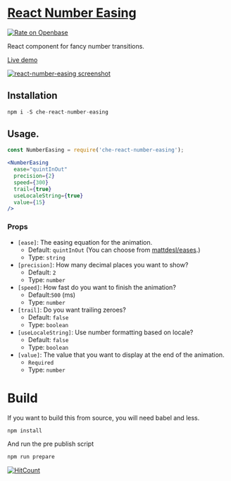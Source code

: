 # [React Number Easing](http://javierbyte.github.io/react-number-easing/)
[![Rate on Openbase](https://badges.openbase.com/js/rating/che-react-number-easing.svg)](https://openbase.com/js/che-react-number-easing?utm_source=embedded&utm_medium=badge&utm_campaign=rate-badge)

React component for fancy number transitions.

[Live demo](https://che-wf.github.io/react-number-easing/)

[![react-number-easing screenshot](assets/number-easing-infinite.gif)](https://che-wf.github.io/react-number-easing/)


## Installation

```js
npm i -S che-react-number-easing
```

## Usage.

```jsx
const NumberEasing = require('che-react-number-easing');

<NumberEasing
  ease="quintInOut"
  precision={2}
  speed={300}
  trail={true}
  useLocaleString={true}
  value={15}
/>
```

### Props

* `[ease]`: The easing equation for the animation.
  * Default: `quintInOut` (You can choose from [mattdesl/eases](https://github.com/mattdesl/eases/blob/master/index.js).)
  * Type: `string`
* `[precision]`: How many decimal places you want to show?
  * Default: `2`
  * Type: `number`
* `[speed]`: How fast do you want to finish the animation?
  * Default:`500` (ms)
  * Type: `number`
* `[trail]`: Do you want trailing zeroes?
  * Default: `false`
  * Type: `boolean`
* `[useLocaleString]`: Use number formatting based on locale?
  * Default: `false`
  * Type: `boolean`
* `[value]`: The value that you want to display at the end of the animation.
  * `Required`
  * Type: `number`

# Build

If you want to build this from source, you will need babel and less.

```js
npm install
```

And run the pre publish script

```js
npm run prepare
```
[![HitCount](http://hits.dwyl.com/{username}/che-wf/react-number-easing.svg)](http://hits.dwyl.com/{username}/che-wf/react-number-easing)
